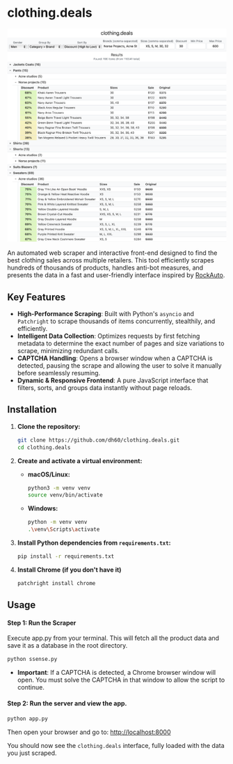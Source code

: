 # clothing.deals

![clothing.deals interface](screenshots/screenshot.png)

An automated web scraper and interactive front-end designed to find the best clothing sales across multiple retailers. This tool efficiently scrapes hundreds of thousands of products, handles anti-bot measures, and presents the data in a fast and user-friendly interface inspired by [RockAuto](https://www.rockauto.com).

## Key Features

-   **High-Performance Scraping**: Built with Python's `asyncio` and `Patchright` to scrape thousands of items concurrently, stealthily, and efficiently.
-   **Intelligent Data Collection**: Optimizes requests by first fetching metadata to determine the exact number of pages and size variations to scrape, minimizing redundant calls.
-   **CAPTCHA Handling**: Opens a browser window when a CAPTCHA is detected, pausing the scrape and allowing the user to solve it manually before seamlessly resuming.
-   **Dynamic & Responsive Frontend**: A pure JavaScript interface that filters, sorts, and groups data instantly without page reloads.

## Installation

1.  **Clone the repository:**
    ```sh
    git clone https://github.com/dh60/clothing.deals.git
    cd clothing.deals
    ```

2.  **Create and activate a virtual environment:**
    -   **macOS/Linux:**
        ```sh
        python3 -m venv venv
        source venv/bin/activate
        ```
    -   **Windows:**
        ```sh
        python -m venv venv
        .\venv\Scripts\activate
        ```

3.  **Install Python dependencies from `requirements.txt`:**
    ```sh
    pip install -r requirements.txt
    ```

4.  **Install Chrome (if you don't have it)**
    ```sh
    patchright install chrome
    ```




## Usage

#### Step 1: Run the Scraper

Execute app.py from your terminal. This will fetch all the product data and save it as a database in the root directory.

```sh
python ssense.py
```

-   **Important**: If a CAPTCHA is detected, a Chrome browser window will open. You must solve the CAPTCHA in that window to allow the script to continue.

#### Step 2: Run the server and view the app.

```sh
python app.py
```

Then open your browser and go to:
[http://localhost:8000](http://localhost:8000)

You should now see the `clothing.deals` interface, fully loaded with the data you just scraped.
